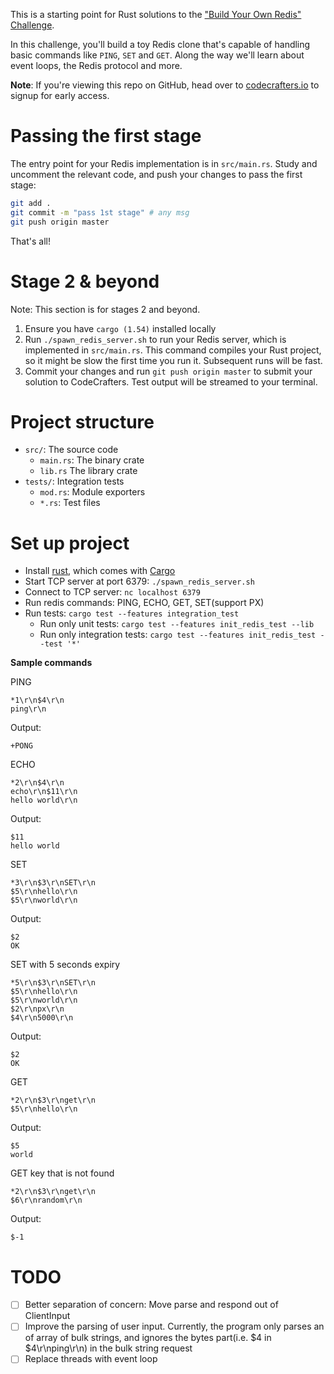 This is a starting point for Rust solutions to the
["Build Your Own Redis" Challenge](https://codecrafters.io/challenges/redis).

In this challenge, you'll build a toy Redis clone that's capable of handling
basic commands like `PING`, `SET` and `GET`. Along the way we'll learn about
event loops, the Redis protocol and more.

**Note**: If you're viewing this repo on GitHub, head over to
[codecrafters.io](https://codecrafters.io) to signup for early access.

# Passing the first stage

The entry point for your Redis implementation is in `src/main.rs`. Study and
uncomment the relevant code, and push your changes to pass the first stage:

```sh
git add .
git commit -m "pass 1st stage" # any msg
git push origin master
```

That's all!

# Stage 2 & beyond

Note: This section is for stages 2 and beyond.

1. Ensure you have `cargo (1.54)` installed locally
1. Run `./spawn_redis_server.sh` to run your Redis server, which is implemented
   in `src/main.rs`. This command compiles your Rust project, so it might be
   slow the first time you run it. Subsequent runs will be fast.
1. Commit your changes and run `git push origin master` to submit your solution
   to CodeCrafters. Test output will be streamed to your terminal.

# Project structure
* `src/`: The source code
  * `main.rs`: The binary crate
  * `lib.rs` The library crate
* `tests/`: Integration tests
  * `mod.rs`: Module exporters
  * `*.rs`: Test files

# Set up project
* Install [rust](https://www.rust-lang.org/tools/install), which comes with [Cargo](https://doc.rust-lang.org/cargo/)
* Start TCP server at port 6379: `./spawn_redis_server.sh`
* Connect to TCP server: `nc localhost 6379`
* Run redis commands: PING, ECHO, GET, SET(support PX)
* Run tests: `cargo test --features integration_test`
  * Run only unit tests: `cargo test --features init_redis_test --lib`
  * Run only integration tests: `cargo test --features init_redis_test --test '*'`

**Sample commands**

PING
```
*1\r\n$4\r\n
ping\r\n
```
Output:
```
+PONG
```

ECHO
```
*2\r\n$4\r\n
echo\r\n$11\r\n
hello world\r\n
```
Output:
```
$11
hello world
```

SET
```
*3\r\n$3\r\nSET\r\n
$5\r\nhello\r\n
$5\r\nworld\r\n
```

Output:
```
$2
OK
```

SET with 5 seconds expiry
```
*5\r\n$3\r\nSET\r\n
$5\r\nhello\r\n
$5\r\nworld\r\n
$2\r\npx\r\n
$4\r\n5000\r\n
```
Output:
```
$2
OK
```

GET
```
*2\r\n$3\r\nget\r\n
$5\r\nhello\r\n
```

Output:
```
$5
world
```

GET key that is not found
```
*2\r\n$3\r\nget\r\n
$6\r\nrandom\r\n
```

Output:
```
$-1
```


# TODO
- [ ] Better separation of concern: Move parse and respond out of ClientInput
- [ ] Improve the parsing of user input. Currently, the program only parses an of array of bulk strings, and ignores the bytes part(i.e. $4 in $4\r\nping\r\n) in the bulk string request
- [ ] Replace threads with event loop